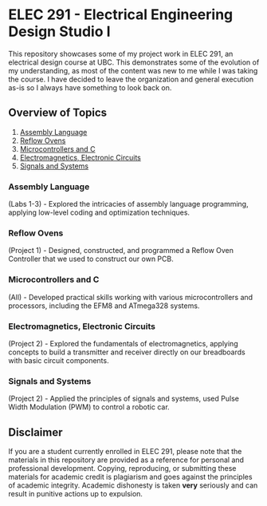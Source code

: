 # ELEC 291 - Electrical Engineering Design Studio I

This repository showcases some of my project work in ELEC 291, an electrical design course at UBC. This demonstrates some of the evolution of my understanding, as most of the content was new to me while I was taking the course. I have decided to leave the organization and general execution as-is so I always have something to look back on. 

## Overview of Topics

1. [Assembly Language](#assembly-language)
2. [Reflow Ovens](#reflow-ovens)
3. [Microcontrollers and C](#microcontrollers-and-C)
4. [Electromagnetics, Electronic Circuits](#electromagnetics,-electronic-circuits)
5. [Signals and Systems](#signals-and-systems)

### Assembly Language

(Labs 1-3) - Explored the intricacies of assembly language programming, applying low-level coding and optimization techniques.

### Reflow Ovens

(Project 1) - Designed, constructed, and programmed a Reflow Oven Controller that we used to construct our own PCB.

### Microcontrollers and C

(All) - Developed practical skills working with various microcontrollers and processors, including the EFM8 and ATmega328 systems.

### Electromagnetics, Electronic Circuits

(Project 2) - Explored the fundamentals of electromagnetics, applying concepts to build a transmitter and receiver directly on our breadboards with basic circuit components.

### Signals and Systems

(Project 2) - Applied the principles of signals and systems, used Pulse Width Modulation (PWM) to control a robotic car.

## Disclaimer
If you are a student currently enrolled in ELEC 291, please note that the materials in this repository are provided as a reference for personal and professional development. Copying, reproducing, or submitting these materials for academic credit is plagiarism and goes against the principles of academic integrity. Academic dishonesty is taken **very** seriously and can result in punitive actions up to expulsion. 

